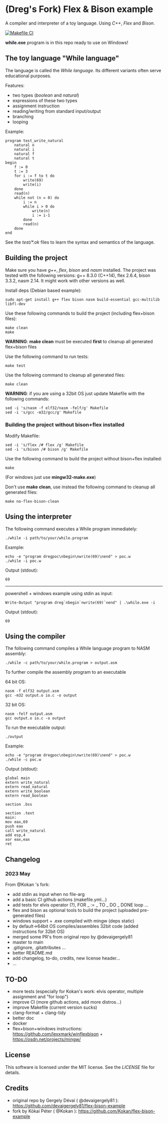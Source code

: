 # (Dreg's Fork) Flex & Bison example
A compiler and interpreter of a toy language. Using *C++*, *Flex* and *Bison*.

[![Makefile CI](https://github.com/therealdreg/dregs-flex-bison-example/actions/workflows/makefile.yml/badge.svg?branch=main)](https://github.com/therealdreg/dregs-flex-bison-example/actions/workflows/makefile.yml)

**while.exe** program is in this repo ready to use on Windows!

## The toy language "While language"
The language is called the *While language*. Its different variants often serve educational purposes. 

Features:

- two types (*boolean* and *natural*)
- expressions of these two types
- assignment instruction
- reading/writing from standard input/output
- branching
- looping

Example:
```
program test_write_natural
    natural n
    natural i
    natural f
    natural t
begin
    f := 0
    t := 3
    for i := f to t do
        write(69)
        write(i)
    done
    read(n)
    while not (n = 0) do
        i := n
        while i > 0 do
            write(n)
            i := i-1
        done
        read(n)
    done
end
```

See the *test/\*.ok* files to learn the syntax and semantics of the language.

## Building the project
Make sure you have *g++*, *flex*, *bison* and *nasm* installed. The project was tested with the following versions: g++ 8.3.0 (C++14), flex 2.6.4, bison 3.3.2, nasm 2.14. It might work with other versions as well.

Install deps (Debian based example):
```
sudo apt-get install g++ flex bison nasm build-essential gcc-multilib libfl-dev
```
Use these following commands to build the project (including flex+bison files):
```
make clean
make
```

**WARNING**: **make clean** must be executed **first** to cleanup all generated flex+bison files 

Use the following command to run tests:
```
make test
```
Use the following command to cleanup all generated files:
```
make clean
```

**WARNING**: if you are using a 32bit OS just update Makefile with the following commands:
```
sed -i 's/nasm -f elf32/nasm -felf/g' Makefile
sed -i 's/gcc -m32/gcc/g' Makefile
```

### Building the project without bison+flex installed

Modify Makefile:
```
sed -i 's/flex /# flex /g' Makefile
sed -i 's/bison /# bison /g' Makefile
```

Use the following command to build the project without bison+flex installed:
```
make
```

(For windows just use **mingw32-make.exe**)

Don't use **make clean**, use instead the following command to cleanup all generated files:
```
make no-flex-bison-clean
```

## Using the interpreter
The following command executes a While program immediately:
```
./while -i path/to/your/while.program
```

Example:
```
echo -e "program dregpoc\nbegin\nwrite(69)\nend" > poc.w
./while -i poc.w
```

Output (stdout):
```
69
```

---

powershell + windows example using stdin as input:
```
Write-Output "program dreg`nbegin`nwrite(69)`nend" | .\while.exe -i
```

Output (stdout):
```
69
```

## Using the compiler
The following command compiles a While language program to NASM assembly:
```
./while -c path/to/your/while.program > output.asm
```
To further compile the assembly program to an executable

64 bit OS:
```
nasm -f elf32 output.asm
gcc -m32 output.o io.c -o output
```

32 bit OS:
```
nasm -felf output.asm
gcc output.o io.c -o output
```

To run the executable output:
```
./output
```

Example:
```
echo -e "program dregpoc\nbegin\nwrite(69)\nend" > poc.w
./while -c poc.w
```

Output (stdout):
```
global main
extern write_natural
extern read_natural
extern write_boolean
extern read_boolean

section .bss

section .text
main:
mov eax,69
push eax
call write_natural
add esp,4
xor eax,eax
ret
```

## Changelog

### 2023 May

From @Kokan 's fork:
- add stdin as input when no file-arg
- add a basic CI github actions (makefile.yml...)
- add tests for elvis operator (?), FOR _ := _ TO _ DO _ DONE loop ...
- flex and bison as optional tools to build the project (uploaded pre-generated files)
- windows support + .exe compiled with mingw (deps static)
- by default->64bit OS compiles/assembles 32bit code (added instructions for 32bit OS)
- merged some PR's from original repo by @devaigergely81 
- master to main
- .gitignore, .gitattributes ...
- better README.md 
- add changelog, to-do, credits, new license header...
- ...

## TO-DO

- more tests (especially for Kokan's work: elvis operator, multiple assignment and "for loop")
- improve CI (more github actions, add more distros...)
- improve Makefile (current version sucks)
- clang-format + clang-tidy
- better doc
- docker
- flex+bison+windows instructions: https://github.com/lexxmark/winflexbison + https://osdn.net/projects/mingw/ 

## License
This software is licensed under the MIT license. See the *LICENSE* file for details.

## Credits

- original repo by Gergely Dévai ( @devaigergely81 ): https://github.com/devaigergely81/flex-bison-example
- fork by Kókai Péter ( @Kokan ): https://github.com/Kokan/flex-bison-example
